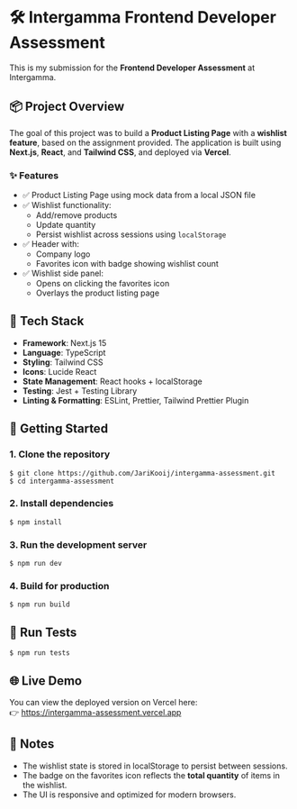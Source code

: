 # 🛠️ Intergamma Frontend Developer Assessment

This is my submission for the **Frontend Developer Assessment** at Intergamma.

## 📦 Project Overview

The goal of this project was to build a **Product Listing Page** with a **wishlist feature**, based on the assignment provided. The application is built using **Next.js**, **React**, and **Tailwind CSS**, and deployed via **Vercel**.

### ✨ Features

- ✅ Product Listing Page using mock data from a local JSON file
- ✅ Wishlist functionality:
  - Add/remove products
  - Update quantity
  - Persist wishlist across sessions using `localStorage`
- ✅ Header with:
  - Company logo
  - Favorites icon with badge showing wishlist count
- ✅ Wishlist side panel:
  - Opens on clicking the favorites icon
  - Overlays the product listing page

## 🧪 Tech Stack

- **Framework**: Next.js 15
- **Language**: TypeScript
- **Styling**: Tailwind CSS
- **Icons**: Lucide React
- **State Management**: React hooks + localStorage
- **Testing**: Jest + Testing Library
- **Linting & Formatting**: ESLint, Prettier, Tailwind Prettier Plugin

## 🚀 Getting Started

### 1. Clone the repository

```
$ git clone https://github.com/JariKooij/intergamma-assessment.git
$ cd intergamma-assessment
```

### 2. Install dependencies

```
$ npm install
```

### 3. Run the development server

```
$ npm run dev
```

### 4. Build for production

```
$ npm run build
```

## 🧪 Run Tests

```
$ npm run tests
```

## 🌐 Live Demo

You can view the deployed version on Vercel here:<br/>👉 https://intergamma-assessment.vercel.app

## 📝 Notes

- The wishlist state is stored in localStorage to persist between sessions.
- The badge on the favorites icon reflects the <b>total quantity</b> of items in the wishlist.
- The UI is responsive and optimized for modern browsers.

